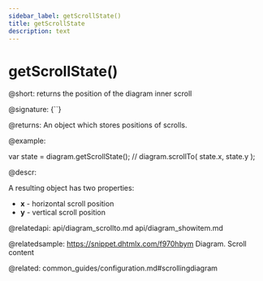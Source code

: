 ```yaml
---
sidebar_label: getScrollState()
title: getScrollState
description: text
---
```


# getScrollState()

@short: returns the position of the diagram inner scroll

@signature: {``}

@returns:
An object which stores positions of scrolls.

@example:

var state = diagram.getScrollState();
// diagram.scrollTo( state.x, state.y );


@descr:

A resulting object has two properties:

- **x**	- horizontal scroll position
- **y** - vertical scroll position

@relatedapi:
	api/diagram_scrollto.md
	api/diagram_showitem.md


@relatedsample:
https://snippet.dhtmlx.com/f970hbym	Diagram. Scroll content


@related:
common_guides/configuration.md#scrollingdiagram